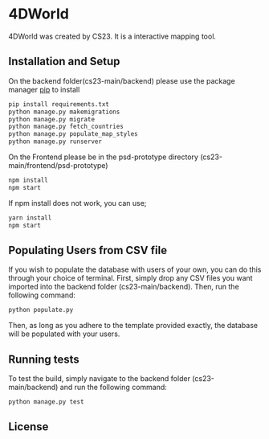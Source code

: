 # 4DWorld

4DWorld was created by CS23. It is a interactive mapping tool.

## Installation and Setup

On the backend folder(cs23-main/backend) please use the package manager [pip](https://pip.pypa.io/en/stable/) to install 

```bash
pip install requirements.txt
python manage.py makemigrations
python manage.py migrate 
python manage.py fetch_countries
python manage.py populate_map_styles
python manage.py runserver
```
On the Frontend please be in the psd-prototype directory (cs23-main/frontend/psd-prototype)
```bash
npm install
npm start
```
If npm install does not work, you can use;
```bash
yarn install
npm start
```
## Populating Users from CSV file

If you wish to populate the database with users of your own, you can do this through your choice of terminal. 
First, simply drop any CSV files you want imported into the backend folder (cs23-main/backend). Then, run the following command:
``` bash
python populate.py
```
Then, as long as you adhere to the template provided exactly, the database will be populated with your users.

## Running tests

To test the build, simply navigate to the backend folder (cs23-main/backend) and run the following command:
``` bash
python manage.py test
```

## License
[]()